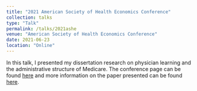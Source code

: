```yaml
---
title: "2021 American Society of Health Economics Conference"
collection: talks
type: "Talk"
permalink: /talks/2021ashe
venue: "American Society of Health Economics Conference"
date: 2021-06-23
location: "Online"
---
```


In this talk, I presented my dissertation research on physician learning and the administrative structure of Medicare. The conference page can be found [here](https://ashecon.confex.com/ashecon/2021/meetingapp.cgi/Paper/10750) and more information on the paper presented can be found [here](https://rileyleague.github.io/publications/globalspillovers).
